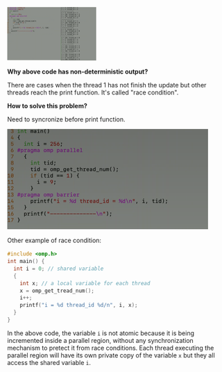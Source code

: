 <img src="Figures/non-deterministic.png" style="zoom: 20%;" />

**Why above code has non-deterministic output?**

There are cases when the thread 1 has not finish the update but other threads reach the print function. It's called "race condition".

**How to solve this problem?**

Need to syncronize before print function. 

<img src="Figures/sync.png" alt="image-20230219121122592" style="zoom:50%;" />

Other example of race condition:

```c
#include <omp.h>
int main() {
  int i = 0; // shared variable
  {
    int x; // a local variable for each thread
    x = omp_get_tread_num();
    i++;
    printf("i = %d thread_id %d/n", i, x);
  }
}
```

In the above code, the variable `i` is not atomic because it is being incremented inside a parallel region, without any synchronization mechanism to pretect it from race conditions. Each thread executing the parallel region will have its own private copy of the variable `x` but they all access the shared variable `i`.